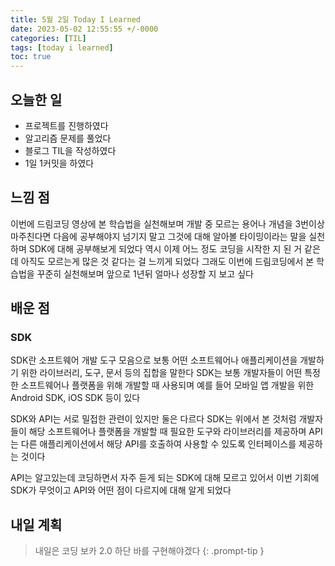 ```yaml
---
title: 5월 2일 Today I Learned
date: 2023-05-02 12:55:55 +/-0000
categories: [TIL]
tags: [today i learned]
toc: true
---
```


## 오늘한 일

* 프로젝트를 진행하였다
* 알고리즘 문제를 풀었다
* 블로그 TIL을 작성하였다
* 1일 1커밋을 하였다

## 느낌 점

이번에 드림코딩 영상에 본 학습법을 실천해보며 개발 중 모르는 용어나 개념을 3번이상 마주친다면
다음에 공부해야지 넘기지 말고 그것에 대해 알아볼 타이밍이라는 말을 실천하며 SDK에 대해 공부해보게 되었다 역시 
이제 어느 정도 코딩을 시작한 지 된 거 같은데 아직도 모르는게 많은 것 같다는 걸 느끼게 되었다 그래도 이번에 드림코딩에서 본
학습법을 꾸준히 실천해보며 앞으로 1년뒤 얼마나 성장할 지 보고 싶다

## 배운 점

### SDK

SDK란 소프트웨어 개발 도구 모음으로 보통 어떤 소프트웨어나 애플리케이션을 개발하기 위한 라이브러리, 도구, 문서 등의 집합을 말한다 
SDK는 보통 개발자들이 어떤 특정한 소프트웨어나 플랫폼을 위해 개발할 때 사용되며 예를 들어 모바일 앱 개발을 위한 Android SDK, 
iOS SDK 등이 있다

SDK와 API는 서로 밀접한 관련이 있지만 둘은 다르다 SDK는 위에서 본 것처럼 개발자들이 해당 소프트웨어나 플랫폼을 
개발할 때 필요한 도구와 라이브러리를 제공하며 API는 다른 애플리케이션에서 해당 API를 호출하여 사용할 수 있도록 인터페이스를 제공하는 것이다

API는 알고있는데 코딩하면서 자주 듣게 되는 SDK에 대해 모르고 있어서
이번 기회에 SDK가 무엇이고 API와 어떤 점이 다르지에 대해 알게 되었다

## 내일 계획

> 내일은 코딩 보카 2.0 하단 바를 구현해야겠다
{: .prompt-tip }